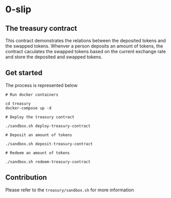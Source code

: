 # 0-slip

## The treasury contract

This contract demonstrates the relations between the deposited tokens and the swapped tokens. Whenver a person deposits an amount of tokens, the contract caculates the swapped tokens based on the current exchange rate and store the deposited and swapped tokens.

## Get started 

The process is represented below

```
# Run docker containers

cd treasury 
docker-compose up -d 
```

```
# Deploy the treasury contract

./sandbox.sh deploy-treasury-contract

# Deposit an amount of tokens

./sandbox.sh deposit-treasury-contract

# Redeem an amount of tokens

./sandbox.sh redeem-treasury-contract
```

## Contribution

Please refer to the `treasury/sandbox.sh` for more information
